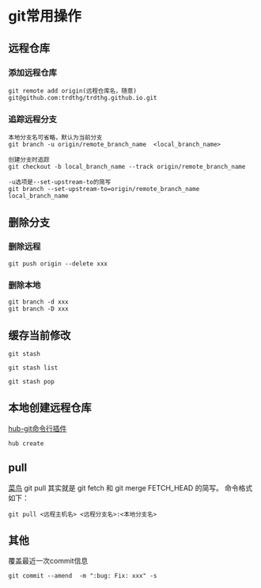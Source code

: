# git常用操作

## 远程仓库

### 添加远程仓库
```
git remote add origin(远程仓库名，随意) git@github.com:trdthg/trdthg.github.io.git
```
### 追踪远程分支

```
本地分支名可省略，默认为当前分支
git branch -u origin/remote_branch_name  <local_branch_name>

创建分支时追踪
git checkout -b local_branch_name --track origin/remote_branch_name

-u选项是--set-upstream-to的简写
git branch --set-upstream-to=origin/remote_branch_name  local_branch_name
```

## 删除分支

### 删除远程
```
git push origin --delete xxx
```
### 删除本地
```
git branch -d xxx
git branch -D xxx
```

## 缓存当前修改
```
git stash

git stash list

git stash pop
```

## 本地创建远程仓库
[hub-git命令行插件](https://hub.github.com/)
```
hub create
```

## pull
[菜鸟](https://www.runoob.com/git/git-pull.html)
git pull 其实就是 git fetch 和 git merge FETCH_HEAD 的简写。 命令格式如下：
```
git pull <远程主机名> <远程分支名>:<本地分支名>
```

## 其他
覆盖最近一次commit信息
```
git commit --amend  -m ":bug: Fix: xxx" -s
```